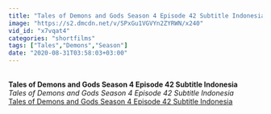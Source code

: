 ```yaml
---
title: "Tales of Demons and Gods Season 4 Episode 42 Subtitle Indonesia"
image: "https://s2.dmcdn.net/v/SPxGu1VGVYn2ZYRWN/x240"
vid_id: "x7vqat4"
categories: "shortfilms"
tags: ["Tales","Demons","Season"]
date: "2020-08-31T03:58:03+03:00"
---
```

<br><b>Tales of Demons and Gods Season 4 Episode 42 Subtitle Indonesia</b><br> <i>Tales of Demons and Gods Season 4 Episode 42 Subtitle Indonesia</i><br> <u>Tales of Demons and Gods Season 4 Episode 42 Subtitle Indonesia</u>
